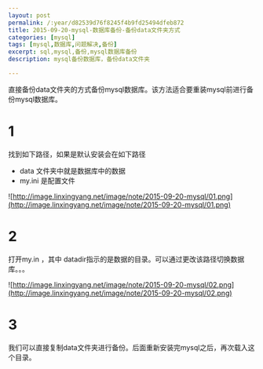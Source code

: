 ```yaml
---
layout: post
permalink: /:year/d82539d76f8245f4b9fd25494dfeb872
title: 2015-09-20-mysql-数据库备份-备份data文件夹方式
categories: [mysql]
tags: [mysql,数据库,问题解决,备份]
excerpt: sql,mysql,备份,mysql数据库备份
description: mysql备份数据库，备份data文件夹

---
```


直接备份data文件夹的方式备份mysql数据库。该方法适合要重装mysql前进行备份mysql数据库。

# 1 #

找到如下路径，如果是默认安装会在如下路径

* data 文件夹中就是数据库中的数据
* my.ini 是配置文件

![http://image.linxingyang.net/image/note/2015-09-20-mysql/01.png](http://image.linxingyang.net/image/note/2015-09-20-mysql/01.png)

# 2 #
打开my.in ，其中  datadir指示的是数据的目录。可以通过更改该路径切换数据库。。。

![http://image.linxingyang.net/image/note/2015-09-20-mysql/02.png](http://image.linxingyang.net/image/note/2015-09-20-mysql/02.png)

# 3 #

我们可以直接复制data文件夹进行备份。后面重新安装完mysql之后，再次载入这个目录。

